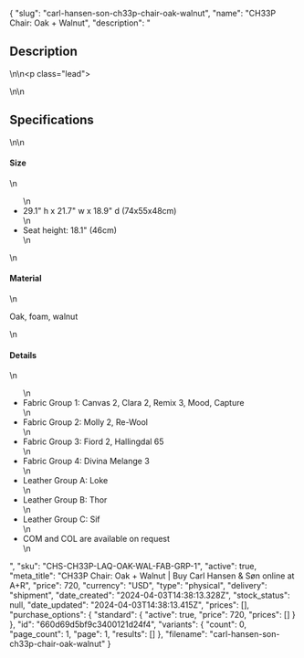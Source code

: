 {
  "slug": "carl-hansen-son-ch33p-chair-oak-walnut",
  "name": "CH33P Chair: Oak + Walnut",
  "description": "<h2>Description</h2>\n<!-- split -->\n<p class=\"lead\"> </p>\n<!-- split -->\n<h2>Specifications</h2>\n<!-- split -->\n<h4>Size</h4>\n<ul>\n<li>29.1\" h x 21.7\" w x 18.9\" d (74x55x48cm)</li>\n<li>Seat height: 18.1\" (46cm)</li>\n</ul>\n<h4>Material</h4>\n<p>Oak, foam, walnut</p>\n<h4>Details</h4>\n<ul>\n<li>Fabric Group 1: Canvas 2, Clara 2, Remix 3, Mood, Capture</li>\n<li>Fabric Group 2: Molly 2, Re-Wool</li>\n<li>Fabric Group 3: Fiord 2, Hallingdal 65</li>\n<li>Fabric Group 4: Divina Melange 3</li>\n<li>Leather Group A: Loke</li>\n<li>Leather Group B: Thor</li>\n<li>Leather Group C: Sif</li>\n<li>COM and COL are available on request</li>\n</ul>",
  "sku": "CHS-CH33P-LAQ-OAK-WAL-FAB-GRP-1",
  "active": true,
  "meta_title": "CH33P Chair: Oak + Walnut | Buy Carl Hansen & Søn online at A+R",
  "price": 720,
  "currency": "USD",
  "type": "physical",
  "delivery": "shipment",
  "date_created": "2024-04-03T14:38:13.328Z",
  "stock_status": null,
  "date_updated": "2024-04-03T14:38:13.415Z",
  "prices": [],
  "purchase_options": {
    "standard": {
      "active": true,
      "price": 720,
      "prices": []
    }
  },
  "id": "660d69d5bf9c3400121d24f4",
  "variants": {
    "count": 0,
    "page_count": 1,
    "page": 1,
    "results": []
  },
  "filename": "carl-hansen-son-ch33p-chair-oak-walnut"
}